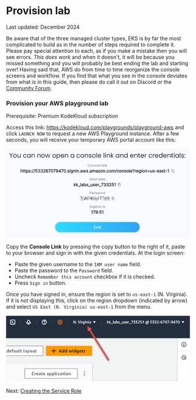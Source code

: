 # Provision lab

Last updated: December 2024

Be aware that of the three managed cluster types, EKS is by far the most complicated to build as in the number of steps required to complete it. Please pay special attention to each, as if you make a mistake then you will see errors. *This does work* and when it doesn't, it will be because you missed something and you will probably be best ending the lab and starting over! Having said that, AWS do from time to time reorganize the console screens and workflow. If you find that what you see in the console deviates from what is in this guide, then please do call it out on Discord or the [Community Forum](https://kodekloud.com/community/c/kubernetes/6).

### Provision your AWS playground lab

Prerequisite: Premium KodeKloud subscription

Access this link: https://kodekloud.com/playgrounds/playground-aws and click `LAUNCH NOW` to request a new AWS Playground instance. After a few seconds, you will receive your temporary AWS portal account like this:

![image](../images/01-sign-in.png)

Copy the **Console Link** by pressing the copy button to the right of it, paste to your browser and sign in with the given credentials. At the login screen:
* Paste the given username to the `IAM user name` field.
* Paste the password to the `Password` field.
* Uncheck `Remember this account` checkbox if it is checked.
* Press `Sign in` button.

Once you have signed in, ensure the region is set to `us-east-1` (N. Virginia). If it is not displaying this, click on the region dropdown (indicated by arrow) and select `US East (N. Virginia) us-east-1` from the menu.

![](../images/01-region.png)

Next: [Creating the Service Role](./02-create-service-role.md)



